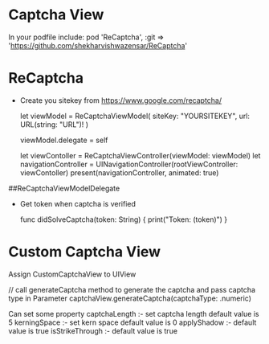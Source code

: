 # Captcha View

In your podfile include: pod 'ReCaptcha', :git => 'https://github.com/shekharvishwazensar/ReCaptcha'

# ReCaptcha 
- Create you sitekey from https://www.google.com/recaptcha/
    
    
    let viewModel = ReCaptchaViewModel(
        siteKey: "YOURSITEKEY",
        url: URL(string: "URL")!
    )

    viewModel.delegate = self

    let viewContoller = ReCaptchaViewController(viewModel: viewModel)
    let navigationController = UINavigationController(rootViewController: viewContoller)
    present(navigationController, animated: true)

##ReCaptchaViewModelDelegate
- Get token when captcha is verified

    func didSolveCaptcha(token: String) {
        print("Token: \(token)")
    }

# Custom Captcha View 
 
  Assign CustomCaptchaView to UIView
  
  // call generateCaptcha method to generate the captcha and pass captcha type in Parameter
  captchaView.generateCaptcha(captchaType: .numeric)

  Can set some property 
  captchaLength :-  set captcha length default value is 5
  kerningSpace :-  set kern space default value is 0
  applyShadow :-  default value is true 
  isStrikeThrough :-  default value is true 
